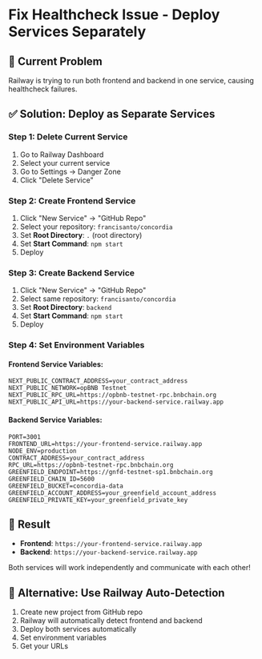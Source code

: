 # Fix Healthcheck Issue - Deploy Services Separately

## 🚨 **Current Problem**
Railway is trying to run both frontend and backend in one service, causing healthcheck failures.

## ✅ **Solution: Deploy as Separate Services**

### **Step 1: Delete Current Service**
1. Go to Railway Dashboard
2. Select your current service
3. Go to Settings → Danger Zone
4. Click "Delete Service"

### **Step 2: Create Frontend Service**
1. Click "New Service" → "GitHub Repo"
2. Select your repository: `francisanto/concordia`
3. Set **Root Directory**: `.` (root directory)
4. Set **Start Command**: `npm start`
5. Deploy

### **Step 3: Create Backend Service**
1. Click "New Service" → "GitHub Repo"
2. Select same repository: `francisanto/concordia`
3. Set **Root Directory**: `backend`
4. Set **Start Command**: `npm start`
5. Deploy

### **Step 4: Set Environment Variables**

#### **Frontend Service Variables:**
```
NEXT_PUBLIC_CONTRACT_ADDRESS=your_contract_address
NEXT_PUBLIC_NETWORK=opBNB Testnet
NEXT_PUBLIC_RPC_URL=https://opbnb-testnet-rpc.bnbchain.org
NEXT_PUBLIC_API_URL=https://your-backend-service.railway.app
```

#### **Backend Service Variables:**
```
PORT=3001
FRONTEND_URL=https://your-frontend-service.railway.app
NODE_ENV=production
CONTRACT_ADDRESS=your_contract_address
RPC_URL=https://opbnb-testnet-rpc.bnbchain.org
GREENFIELD_ENDPOINT=https://gnfd-testnet-sp1.bnbchain.org
GREENFIELD_CHAIN_ID=5600
GREENFIELD_BUCKET=concordia-data
GREENFIELD_ACCOUNT_ADDRESS=your_greenfield_account_address
GREENFIELD_PRIVATE_KEY=your_greenfield_private_key
```

## 🎯 **Result**
- **Frontend**: `https://your-frontend-service.railway.app`
- **Backend**: `https://your-backend-service.railway.app`

Both services will work independently and communicate with each other!

## 🚀 **Alternative: Use Railway Auto-Detection**
1. Create new project from GitHub repo
2. Railway will automatically detect frontend and backend
3. Deploy both services automatically
4. Set environment variables
5. Get your URLs 